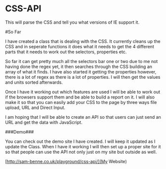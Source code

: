 CSS-API
=======

This will parse the CSS and tell you what versions of IE support it.

#So Far

I have created a class that is dealing with the CSS. It currently cleans up the CSS and in seperate functions it does what it needs to get the 4 different parts that it needs to work out the selectors, properties etc.

So far it can get pretty much all the selectors bar one or two due to me not having done the regex yet, it then searches through the CSS building an array of what it finds. I have also started it getting the properties however, there is a lot of regex as there is a lot of properties. I will then get the values and units sorted afterwards.

Once I have it working out which features are used I will be able to work out if the browsers support them and be able to build a report on it. I will also make it so that you can easily add your CSS to the page by three ways file upload, URL and Direct Input.

I am hoping that I will be able to create an API so that users can just send an URL and get the data with JavaScript.

###Demo###

You can check out the demo site I have created. I will keep it updated as I update the Class. When I have it working I will then set up a proper site for it so that people can use the API not only just on my site but outside as well.

[http://sam-benne.co.uk/playground/css-api/](My Website)